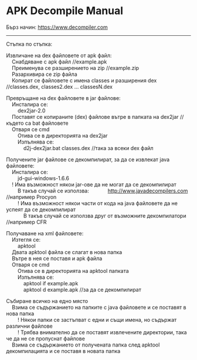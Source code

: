 # APK Decompile Manual

Бърз начин: https://www.decompiler.com
__________________________________

Стъпка по стъпка:

Извличане на dex файловете от apk файл:<br>
    Снабдяване с apk файл     //example.apk<br>
    Преименува се разширението на zip     //example.zip<br>
    Разархивира се zip файла<br>
    Копират се файловете с имена classes и разширения dex     //classes.dex, classes2.dex ... classesN.dex<br>

Превръщане на dex файловете в jar файлове:<br>
    Инсталира се:<br> 
        dex2jar-2.0<br>
    Поставят се копираните (dex) файлове вътре в папката на dex2jar     //където са bat файловете<br>
    Отваря се cmd<br>
        Отива се в директорията на dex2jar<br>
        Изпълнява се:<br>
            d2j-dex2jar.bat classes.dex     //така за всеки dex файл<br>

Получените jar файлове се декомпилират, за да се извлекат java файловете:<br>
    Инсталира се:<br>
        jd-gui-windows-1.6.6<br>
    ! Има възможност някои jar-ове да не могат да се декомпилират<br>
        В такъв случай се използва:
            http://www.javadecompilers.com     //например Procyon<br>
        ! Има възможност някои части от кода на java файловете да не успеят да се декомпилират<br>
            В такъв случай се използва друг от възможните декомпилатори     //например CFR<br>

Получаване на xml файловете:<br>
    Изтегля се:<br>
        apktool<br>
    Двата apktool файла се слагат в нова папка<br>
    Вътре в нея се поставя и apk файла<br>
    Отваря се cmd<br>
        Отива се в директорията на apktool папката<br>
        Изпълнява се:<br>
            apktool if example.apk<br>
            apktool d example.apk     //за да се декомпилират<br>

Събиране всичко на едно място<br>
    Взима се съдържанието на папките с java файловете и се поставят в нова папка<br>
        ! Някои папки се застъпват с едни и същи имена, но съдържат различни файлове<br>
        ! Трябва внимателно да се поставят извлечените директории, така че да не се пропуснат файлове<br>
    Взима се съдържанието от получената папка след apktool декомпилацията и се поставя в новата папка
